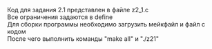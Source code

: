 Код для задания 2.1 представлен в файле z2_1.c  
Все ограничения задаются в define  
Для сборки программы необходимо загрузить мейкфайл и файл с кодом  
После чего выполнить команды "make all" и "./z21"  

